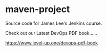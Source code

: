 # maven-project
Source code for James Lee's Jenkins course.

Check out our Latest DevOps PDF book......

https://www.level-up.one/devops-pdf-book